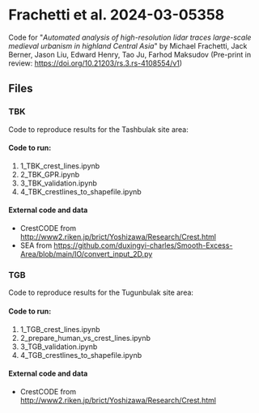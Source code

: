 # Frachetti et al. 2024-03-05358
Code for "*Automated analysis of high-resolution lidar traces large-scale medieval urbanism in highland Central Asia*" by Michael Frachetti, Jack Berner, Jason Liu, Edward Henry, Tao Ju, Farhod Maksudov (Pre-print in review: https://doi.org/10.21203/rs.3.rs-4108554/v1)

## Files
### TBK
Code to reproduce results for the Tashbulak site area:
#### Code to run:
1. 1_TBK_crest_lines.ipynb
2. 2_TBK_GPR.ipynb
3. 3_TBK_validation.ipynb
4. 4_TBK_crestlines_to_shapefile.ipynb
#### External code and data
- CrestCODE from http://www2.riken.jp/brict/Yoshizawa/Research/Crest.html
- SEA from https://github.com/duxingyi-charles/Smooth-Excess-Area/blob/main/IO/convert_input_2D.py

### TGB
Code to reproduce results for the Tugunbulak site area:
#### Code to run:
1. 1_TGB_crest_lines.ipynb
2. 2_prepare_human_vs_crest_lines.ipynb
3. 3_TGB_validation.ipynb
4. 4_TGB_crestlines_to_shapefile.ipynb
#### External code and data
- CrestCODE from http://www2.riken.jp/brict/Yoshizawa/Research/Crest.html

